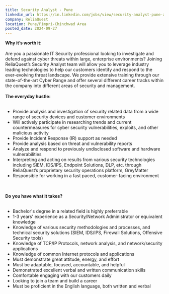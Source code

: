 ```yaml
---
title: Security Analyst - Pune
linkedin_url: https://in.linkedin.com/jobs/view/security-analyst-pune-at-reliaquest-3910348687?position=7&pageNum=0&refId=4Mq%2BzKbfFqRZI0mZe%2BHP2Q%3D%3D&trackingId=PmXDxZdYDCQ2ihcgeSuKtw%3D%3D
company: ReliaQuest
location: Pune/Pimpri-Chinchwad Area
posted_date: 2024-09-27
---
```


<div class="description__text description__text--rich">
<section class="show-more-less-html" data-max-lines="5">
<div class="show-more-less-html__markup show-more-less-html__markup--clamp-after-5 relative overflow-hidden">
<strong>Why it’s worth it:<br/><br/></strong>Are you a passionate IT Security professional looking to investigate and defend against cyber threats within large, enterprise environments? Joining ReliaQuest’s Security Analyst team will allow you to leverage industry leading technologies to help our customers identify and respond to the ever-evolving threat landscape. We provide extensive training through our state-of-the-art Cyber Range and offer several different career tracks within the company into different areas of security and management.<br/><br/><strong>The everyday hustle: <br/><br/></strong><ul><li>Provide analysis and investigation of security related data from a wide range of security devices and customer environments</li><li>Will actively participate in researching trends and current countermeasures for cyber security vulnerabilities, exploits, and other malicious activity</li><li>Provide Incident Response (IR) support as needed</li><li>Provide analysis based on threat and vulnerability reports</li><li>Analyze and respond to previously undisclosed software and hardware vulnerabilities</li><li>Interpreting and acting on results from various security technologies including SIEM, IDS/IPS, Endpoint Solutions, DLP, etc. through ReliaQuest’s proprietary security operations platform, GreyMatter</li><li>Responsible for working in a fast paced, customer-facing environment<br/><br/><br/></li></ul><strong>Do you have what it takes? <br/><br/></strong><ul><li>Bachelor's degree in a related field is highly preferrable</li><li>1-3 years' experience as a Security/Network Administrator or equivalent knowledge</li><li>Knowledge of various security methodologies and processes, and technical security solutions (SIEM, IDS/IPS, Firewall Solutions, Offensive Security tools)</li><li>Knowledge of TCP/IP Protocols, network analysis, and network/security applications</li><li>Knowledge of common Internet protocols and applications</li><li>Must demonstrate great attitude, energy, and effort</li><li>Must be adaptable, focused, accountable, and helpful</li><li>Demonstrated excellent verbal and written communication skills</li><li>Comfortable engaging with our customers daily</li><li>Looking to join a team and build a career</li><li>Must be proficient in the English language, both written and verbal</li></ul>
</div>


<!-- --> </section>
</div>
